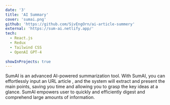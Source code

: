 ```yaml
---
date: '3'
title: 'AI Summary'
cover: 'sumai.png'
github: 'https://github.com/SivEngOrn/ai-article-summery'
external: 'https://sum-ai.netlify.app/'
tech:
  - React.js
  - Redux
  - Tailwind CSS
  - OpenAI GPT-4
  
showInProjects: true
---
```


SumAI is an advanced AI-powered summarization tool. With SumAI, you can effortlessly input an URL article , and the system will extract and present the main points, saving you time and allowing you to grasp the key ideas at a glance. SumAI empowers user to quickly and efficiently digest and comprehend large amounts of information. 